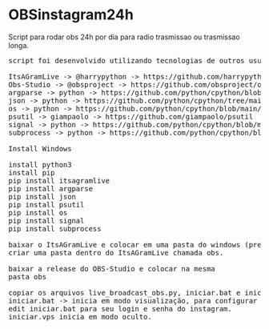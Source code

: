 # OBSinstagram24h
Script para rodar obs 24h por dia para radio trasmissao ou trasmissao longa.

<pre>script foi desenvolvido utilizando tecnologias de outros usuarios

ItsAGramLive -> @harrypython -> https://github.com/harrypython/itsagramlive
Obs-Studio -> @obsproject -> https://github.com/obsproject/obs-studio
argparse -> python -> https://github.com/python/cpython/blob/main/Lib/argparse.py
json -> python -> https://github.com/python/cpython/tree/main/Lib/json
os -> python -> https://github.com/python/cpython/blob/main/Lib/os.py
psutil -> giampaolo -> https://github.com/giampaolo/psutil
signal -> python -> https://github.com/python/cpython/blob/main/Lib/signal.py
subprocess -> python -> https://github.com/python/cpython/blob/main/Lib/subprocess.py

Install Windows

install python3
install pip
pip install itsagramlive
pip install argparse
pip install json
pip install psutil
pip install os
pip install signal
pip install subprocess

baixar o ItsAGramLive e colocar em uma pasta do windows (prefecendia raiz do sistema)
criar uma pasta dentro do ItsAGramLive chamada obs.

baixar a release do OBS-Studio e colocar na mesma
pasta obs

copiar os arquivos live_broadcast_obs.py, iniciar.bat e iniciar.vbs para a pasta mae.
iniciar.bat -> inicia em modo visualização, para configurar o obs portatil
edit iniciar.bat para seu login e senha do instagram.
iniciar.vps inicia em modo oculto.
</pre>
